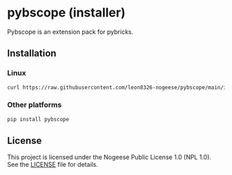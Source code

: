 # pybscope (installer)
Pybscope is an extension pack for pybricks.

## Installation
### Linux
```bash
curl https://raw.githubusercontent.com/leon8326-nogeese/pybscope/main/installer.sh | bash
```

### Other platforms
```sh
pip install pybscope
```
## License
This project is licensed under the Nogeese Public License 1.0 (NPL 1.0).  
See the [LICENSE](https://github.com/leon8326-nogeese/pybscope/blob/main/LICENSE) file for details.
